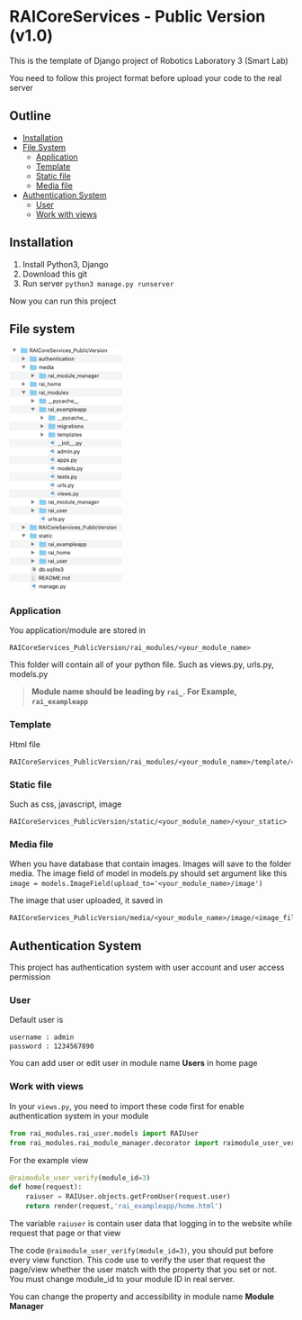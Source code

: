 # RAICoreServices - Public Version (v1.0)

This is the template of Django project of Robotics Laboratory 3 (Smart Lab)

You need to follow this project format before upload your code to the real server

## Outline
- [Installation](#installation)
- [File System](#file-system)
  - [Application](#application)
  - [Template](#template)
  - [Static file](#static-file)
  - [Media file](#media-file)
- [Authentication System](#authentication-system)
  - [User](#user)
  - [Work with views](#work-with-views)


## Installation

1. Install Python3, Django
2. Download this git
3. Run server `python3 manage.py runserver `

Now you can run this project

## File system

<img src="https://github.com/earthsaharat/RAICoreServices_PublicVersion/blob/master/git_supportfile/file_structure_full.png" width="200"/>

### Application
You application/module are stored in 

```
RAICoreServices_PublicVersion/rai_modules/<your_module_name>
```
This folder will contain all of your python file. Such as views.py, urls.py, models.py

> **Module name should be leading by `rai_`. For Example, `rai_exampleapp`**

### Template

Html file

```
RAICoreServices_PublicVersion/rai_modules/<your_module_name>/template/<your_html_file>.html
```

### Static file

Such as css, javascript, image

```
RAICoreServices_PublicVersion/static/<your_module_name>/<your_static>
```

### Media file

When you have database that contain images. Images will save to the folder media. The image field of model in models.py should set argument like this `image = models.ImageField(upload_to='<your_module_name>/image')`

The image that user uploaded, it saved in

```
RAICoreServices_PublicVersion/media/<your_module_name>/image/<image_file>
```

## Authentication System

This project has authentication system with user account and user access permission

### User

Default user is
```
username : admin
password : 1234567890
```

You can add user or edit user in module name **Users** in home page

### Work with views

In your `views.py`, you need to import these code first for enable authentication system in your module
``` python
from rai_modules.rai_user.models import RAIUser
from rai_modules.rai_module_manager.decorator import raimodule_user_verify
```

For the example view

``` python
@raimodule_user_verify(module_id=3)
def home(request):
	raiuser = RAIUser.objects.getFromUser(request.user)
	return render(request,'rai_exampleapp/home.html')
```

The variable `raiuser` is contain user data that logging in to the website while request that page or that view

The code `@raimodule_user_verify(module_id=3)`, you should put before every view function. This code use to verify the user that request the page/view whether the user match with the property that you set or not. You must change module_id to your module ID in real server.

You can change the property and accessibility in module name **Module Manager**
